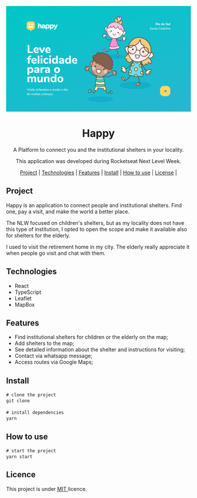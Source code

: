 <div align="center">

  <img src="./.github/header.png" width="600px" />
  <h1 align="center">Happy</h1>
  <p>A Platform to connect you and the institutional shelters in your locality.</p>
  <p>This application was developed during  Rocketseat Next Level Week.</p>

  <span>
    <a href="project">Project</a> |
    <a href="tech">Technologies</a> |
    <a href="features">Features</a> |
    <a href="install">Install</a> |
    <a href="use">How to use</a> |
    <a href="license">License</a> |
  </span>
</div>

<h2 id="project">Project</h2>

<p>
Happy is an application to connect people and institutional shelters. Find one, pay a visit, and make the world a better place.
</p>
<p>
The NLW focused on children's shelters, but as my locality does not have this type of institution, I opted to open the scope and make it available also for shelters for the elderly.
</p>
<p>
I used to visit the retirement home in my city. The elderly really appreciate it when people go visit and chat with them.
</p>


<h2 id="tech">Technologies</h2>
<ul>
  <li>React</li>
  <li>TypeScript</li>
  <li>Leaflet</li>
  <li>MapBox</li>
</ul>

<h2 id="features">Features</h2>
<ul>
  <li>Find institutional shelters for children or the elderly on the map;</li>
  <li>Add shelters to the map;</li>
  <li>See detailed information about the shelter and instructions for visiting;</li>
  <li>Contact via whatsapp message;</li>
  <li>Access routes via Google Maps;</li>
</ul>

<h2 id="install">Install</h2>

```shell
# clone the project
git clone

# install dependencies
yarn

```


<h2 id="how">How to use</h2>

```shell
# start the project
yarn start
```

<h2 id="licence">Licence</h2>

<p>
This project is under <a href="">MIT </a>licence.
</p>

